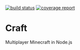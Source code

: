 [![build status](https://gitlab.com/zzh8829/craft/badges/master/build.svg)](https://gitlab.com/zzh8829/craft/commits/master)
[![coverage report](https://gitlab.com/zzh8829/craft/badges/master/coverage.svg)](https://gitlab.com/zzh8829/craft/commits/master)

# Craft

Multiplayer Minecraft in Node.js

